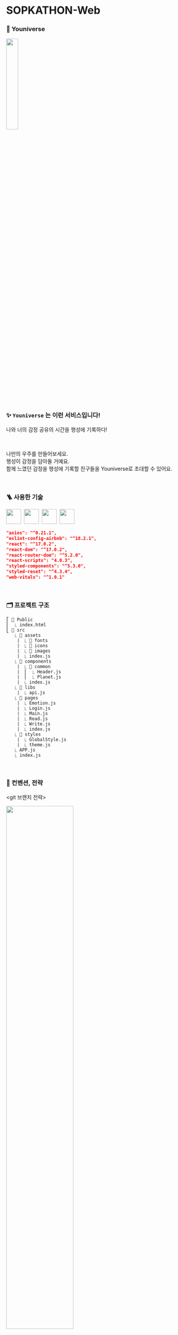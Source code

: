 # SOPKATHON-Web

### 🌟 Youniverse
<img src="https://user-images.githubusercontent.com/71601985/119239653-80bf5780-bb85-11eb-800f-d33288394cbe.png" width=25%>

<br/>


### ✨ `Youniverse` 는 이런 서비스입니다!

나와 너의 감정 공유의 시간을 행성에 기록하다!

<br/>

나만의 우주를 만들어보세요.  
행성이 감정을 담아둘 거예요.  
함께 느꼈던 감정을 행성에 기록할 친구들을 Youniverse로 초대할 수 있어요.  

<br/>

### 🪜 사용한 기술


<img src="https://img.shields.io/badge/-ReactJs-61DAFB?logo=react&logoColor=white&style=flat" height=40>&nbsp;&nbsp;<img src="https://img.shields.io/badge/-CSS3-2573B6?logo=css3&logoColor=white&style=flat" height=40>&nbsp;&nbsp;<img src="https://img.shields.io/badge/-HTML5-ED4133?logo=html5&logoColor=white&style=flat" height=40>&nbsp;&nbsp;<img src="https://img.shields.io/badge/-JavaScript-E5D145?logo=javascript&logoColor=white&style=flat" height=40>

```json
"axios": "^0.21.1",
"eslint-config-airbnb": "^18.2.1",
"react": "^17.0.2",
"react-dom": "^17.0.2",
"react-router-dom": "^5.2.0",
"react-scripts": "4.0.3",
"styled-components": "^5.3.0",
"styled-reset": "^4.3.4",
"web-vitals": "^1.0.1"
```
<br/>

### 🗂 프로젝트 구조 

```
⎡ 📁 Public
⎜  ⎿ index.html
⎣ 📁 src
   ⎿ 📁 assets
   ⎹  ⎿ 📁 fonts
   ⎹  ⎿ 📁 icons
   ⎹  ⎿ 📁 images
   ⎹  ⎿ index.js
   ⎿ 📁 components
   ⎹  ⎿ 📁 common
   ⎹  ⎮  ⎿ Header.js 
   ⎹  ⎮  ⎿ Planet.js  
   ⎹  ⎿ index.js
   ⎿ 📁 libs
   ⎹  ⎿ api.js
   ⎿ 📁 pages
   ⎹  ⎿ Emotion.js
   ⎹  ⎿ Login.js
   ⎹  ⎿ Main.js
   ⎹  ⎿ Read.js
   ⎹  ⎿ Write.js
   ⎹  ⎿ index.js
   ⎿ 📁 styles
   ⎹  ⎿ GlobalStyle.js
   ⎹  ⎿ theme.js
   ⎿ APP.js
   ⎿ index.js
```
  
<br/>

### 📒 컨벤션, 전략

<git 브랜치 전략>

<img src="https://user-images.githubusercontent.com/71601985/119228433-f7406300-bb4d-11eb-857c-79eb18f6ff64.png" width = 60%>

- Main 브랜치에 릴리즈 버전 관리
- Develop 브랜치에 개발 중인 버전 관리
- Feat/[기능 이름] 브랜치에서 기능 구현  

<br/>

### 👨‍👧‍👧 클라이언트 개발자 소개

| 사진 |<img src="https://s3.us-west-2.amazonaws.com/secure.notion-static.com/6342bdba-6db4-4085-a907-2798686c0485/Untitled.png?X-Amz-Algorithm=AWS4-HMAC-SHA256&X-Amz-Credential=AKIAT73L2G45O3KS52Y5%2F20210522%2Fus-west-2%2Fs3%2Faws4_request&X-Amz-Date=20210522T161653Z&X-Amz-Expires=86400&X-Amz-Signature=a5698614561f167515e1277049cac2f4ebdc64a184065d8dc92bc924e4108a1d&X-Amz-SignedHeaders=host&response-content-disposition=filename%20%3D%22Untitled.png%22" width=200>|<img src="https://s3.us-west-2.amazonaws.com/secure.notion-static.com/8e7f2a4e-248b-43fc-b021-9473cfc2d6da/shareImage_1617585084.jpg?X-Amz-Algorithm=AWS4-HMAC-SHA256&X-Amz-Credential=AKIAT73L2G45O3KS52Y5%2F20210522%2Fus-west-2%2Fs3%2Faws4_request&X-Amz-Date=20210522T161219Z&X-Amz-Expires=86400&X-Amz-Signature=62d0ee51b4ba37147668deebab63b5e033929820c8d49412a0195fcf2c9165f6&X-Amz-SignedHeaders=host&response-content-disposition=filename%20%3D%22shareImage_1617585084.jpg%22" width=200>|<img src="https://s3.us-west-2.amazonaws.com/secure.notion-static.com/35b6b531-b97c-4bd3-921f-ef243ad10931/Untitled.png?X-Amz-Algorithm=AWS4-HMAC-SHA256&X-Amz-Credential=AKIAT73L2G45O3KS52Y5%2F20210522%2Fus-west-2%2Fs3%2Faws4_request&X-Amz-Date=20210522T162245Z&X-Amz-Expires=86400&X-Amz-Signature=66db4d4b7361738cba1f873992ced4d62b4183b226e9722932c90909f848adab&X-Amz-SignedHeaders=host&response-content-disposition=filename%20%3D%22Untitled.png%22" width=200>|
|:---:|:---:|:---:|:---:|
| 이름 |김의진|박나희|이다은|
| 맡은 뷰 |User_space_emotion|Landingpage<br/>User_space|Write_emotion<br/>Check_emotion|
| 맡은 역할 |초기 세팅|서버 연결 선생님|리드(미) 개발자|
  
<br/>

### 🎈 시연 영상
  
https://user-images.githubusercontent.com/71601985/119243623-6bf1bc80-bba3-11eb-8d95-6fb5ad99bcf0.mov


### ☄️ 페이지 소개  

**Landingpage**  
\- 사용자가 처음 접속하면 자신만의 우주를 만들기 위해 이름을 입력합니다.  
<img src="https://s3.us-west-2.amazonaws.com/secure.notion-static.com/521a1b54-c919-495f-8542-4ac602fa2102/May-23-2021_07-25-34.gif?X-Amz-Algorithm=AWS4-HMAC-SHA256&X-Amz-Credential=AKIAT73L2G45O3KS52Y5%2F20210522%2Fus-west-2%2Fs3%2Faws4_request&X-Amz-Date=20210522T224538Z&X-Amz-Expires=86400&X-Amz-Signature=7a72da9dcf895db507e9d6862809ead8ca57be866d175dbf7687ec8a2fb6e3c4&X-Amz-SignedHeaders=host&response-content-disposition=filename%20%3D%22May-23-2021_07-25-34.gif%22" width=70%>

**User_space**  
\- 사용자의 우주가 담긴 페이지입니다. 사용자는 자신의 우주 링크를 주변 사람들에게 공유해 자신과의 기억을 롤링페이퍼처럼 적어달라고 할 수 있습니다.  
<img src="https://user-images.githubusercontent.com/71601985/119242573-e1f12600-bb99-11eb-9e19-d504e5821509.png" width=70%>

**User_space_emotion**  
\- 감정 행성이 담긴 페이지입니다. 주변 사람들이 남긴 감정이 별이 되었습니다. 별에 마우스를 올리면 제목을, 클릭하면 자세한 내용을 볼 수 있습니다.  
<img src="https://user-images.githubusercontent.com/71601985/119242599-2381d100-bb9a-11eb-8495-d11f1e7f26b3.png" width=70%>

**Write_emotion**  
\- 새로운 별을 만드는 페이지입니다. 선택한 감정에 맞는 기억을 기록할 수 있습니다.  
<img src="https://s3.us-west-2.amazonaws.com/secure.notion-static.com/53b3866e-232b-4f6a-a86f-8a5886895c38/May-23-2021_07-57-07.gif?X-Amz-Algorithm=AWS4-HMAC-SHA256&X-Amz-Credential=AKIAT73L2G45O3KS52Y5%2F20210522%2Fus-west-2%2Fs3%2Faws4_request&X-Amz-Date=20210522T225820Z&X-Amz-Expires=86400&X-Amz-Signature=82c0d949ddb278092a97de7621d9c5dd2d029ab187b70cd01385557c1224f0a9&X-Amz-SignedHeaders=host&response-content-disposition=filename%20%3D%22May-23-2021_07-57-07.gif%22" width=70%>  

**Check_emotion**  
\- 별의 상세한 내용을 확인할 수 있는 페이지입니다. 누군가가 적고 간 감정 기억을 읽을 수 있습니다.  
<img src="https://user-images.githubusercontent.com/71601985/119242579-eddce800-bb99-11eb-81a5-0fc45b19bea6.png" width=70%>
